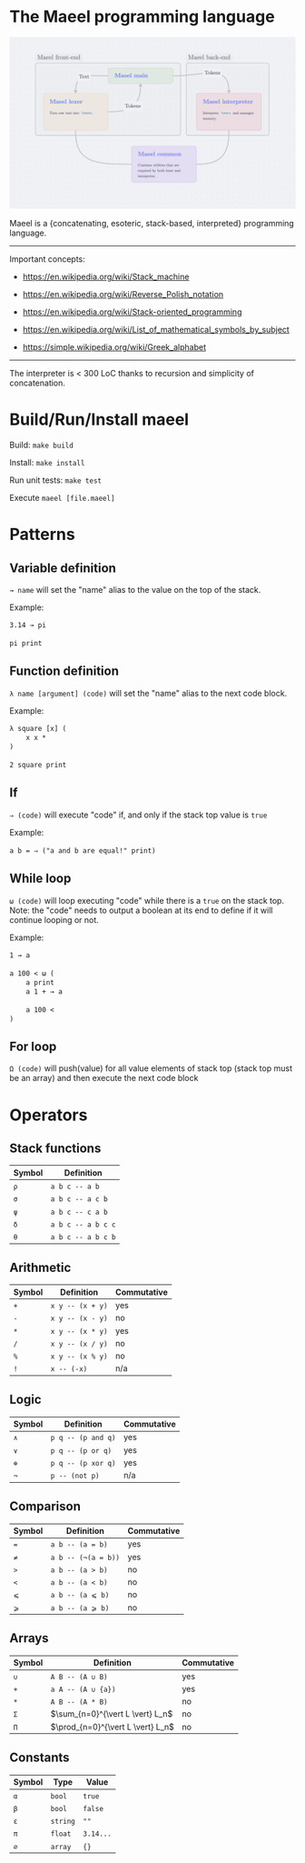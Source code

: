 # The Maeel programming language

![](./structure.png)

Maeel is a {concatenating, esoteric, stack-based, interpreted} programming language.

---
Important concepts:

- https://en.wikipedia.org/wiki/Stack_machine
- https://en.wikipedia.org/wiki/Reverse_Polish_notation
- https://en.wikipedia.org/wiki/Stack-oriented_programming

- https://en.wikipedia.org/wiki/List_of_mathematical_symbols_by_subject
- https://simple.wikipedia.org/wiki/Greek_alphabet

---
The interpreter is < 300 LoC thanks to recursion and simplicity of concatenation.

# Build/Run/Install maeel

Build: `make build`

Install: `make install`

Run unit tests: `make test`

Execute `maeel [file.maeel]`

# Patterns

## Variable definition

`→ name` will set the "name" alias to the value on the top of the stack.

Example:

```
3.14 → pi

pi print
```

## Function definition

`λ name [argument] (code)` will set the "name" alias to the next code block.

Example:

```
λ square [x] (
    x x *
)

2 square print
```

## If

`⇒ (code)` will execute "code" if, and only if the stack top value is `true`

Example:

`a b = ⇒ ("a and b are equal!" print)`

## While loop

`ω (code)` will loop executing "code" while there is a `true` on the stack top. Note: the "code" needs to output a boolean at its end to define if it will continue looping or not.

Example:

```
1 → a

a 100 < ω (
    a print
    a 1 + → a

    a 100 <
)
```

## For loop

`Ω (code)` will push(value) for all value elements of stack top (stack top must be an array) and then execute the next code block

# Operators

## Stack functions

| Symbol | Definition         |
|---     |---                 |
| `ρ`    | `a b c -- a b`     |
| `σ`    | `a b c -- a c b`   |
| `ψ`    | `a b c -- c a b`   |
| `δ`    | `a b c -- a b c c` |
| `θ`    | `a b c -- a b c b` |

## Arithmetic

| Symbol | Definition       | Commutative |
|---     |---               |---          |
| `+`    | `x y -- (x + y)` | yes         |
| `-`    | `x y -- (x - y)` | no          |
| `*`    | `x y -- (x * y)` | yes         |
| `/`    | `x y -- (x / y)` | no          |
| `%`    | `x y -- (x % y)` | no          |
| `!`    | `x -- (-x)`      | n/a         |

## Logic

| Symbol | Definition         | Commutative |
|---     |---                 |---          |
| `∧`    | `p q -- (p and q)` | yes         |
| `∨`    | `p q -- (p or q)`  | yes         |
| `⊕`    | `p q -- (p xor q)` | yes         |
| `¬`    | `p -- (not p)`     | n/a         |

## Comparison

| Symbol | Definition          | Commutative |
|---     |---                  |---          |
| `=`    | `a b -- (a = b)`    | yes         |
| `≠`    | `a b -- (¬(a = b))` | yes         |
| `>`    | `a b -- (a > b)`    | no          |
| `<`    | `a b -- (a < b)`    | no          |
| `⩽`    | `a b -- (a ⩽ b)`    | no          |
| `⩾`    | `a b -- (a ⩾ b)`    | no          |

## Arrays

| Symbol | Definition         | Commutative |
|---     |---                 |---          |
| `∪`    | `A B -- (A ∪ B)`   | yes         |
| `+`    | `a A -- (A ∪ {a})` | yes         |
| `*`    | `A B -- (A * B)`   | no          |
| `Σ`    | $\sum_{n=0}^{\vert L \vert} L_n$ | no |
| `Π`    | $\prod_{n=0}^{\vert L \vert} L_n$ | no |

## Constants

| Symbol | Type     | Value     |
|---     |---       |---        |
| `α`    | `bool`   | `true`    |
| `β`    | `bool`   | `false`   |
| `ε`    | `string` | `""`      |
| `π`    | `float`  | `3.14...` |
| `∅`    | `array`  | `{}`      |